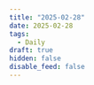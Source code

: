 ```yaml
---
title: "2025-02-28"
date: 2025-02-28
tags:
  - Daily
draft: true
hidden: false
disable_feed: false
---
```


